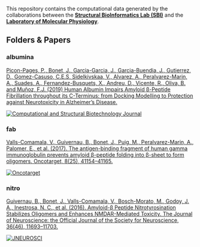 This repository contains the computational data generated by the collaborations between the **[Structural BioInformatics Lab (SBI)](http://sbi.upf.edu)** and the **[Laboratory of Molecular Physiology](https://www.upf.edu/web/lmp)**.

## Folders & Papers

### albumina

[Picon-Pages, P., Bonet, J., Garcia-Garcia, J., Garcia-Buendia, J., Gutierrez, D., Gomez-Casuso, C.E.S, Sidelkivskaa, V., Alvarez, A., Peralvarez-Marin, A., Suades, A., Fernandez-Busquets, X., Andreu, D., Vicente, R., Oliva, B. and Muñoz, F.J. (2019) Human Albumin Impairs Amyloid β-Peptide Fibrillation throughout its C-Terminus: from Docking Modelling to Protection against Neurotoxicity in Alzheimer’s Disease.]()

[![Computational and Structural
Biotechnology Journal](https://img.shields.io/badge/Computational%20and%20Structural%20Biotechnology%20Journal-submitted-blue.svg)]()

### fab

[Valls-Comamala, V., Guivernau, B., Bonet, J., Puig, M., Peralvarez-Marin, A., Palomer, E., et al. (2017). The antigen-binding fragment of human gamma immunoglobulin prevents amyloid β-peptide folding into β-sheet to form oligomers. Oncotarget, 8(25), 41154–41165.](http://doi.org/10.18632/oncotarget.17074)

[![Oncotarget](https://img.shields.io/badge/Oncotarget-10.18632/oncotarget.17074-green.svg)](http://doi.org/10.18632/oncotarget.17074)

### nitro

[Guivernau, B., Bonet, J., Valls-Comamala, V., Bosch-Morato, M., Godoy, J. A., Inestrosa, N. C., et al. (2016). Amyloid-β Peptide Nitrotyrosination Stabilizes Oligomers and Enhances NMDAR-Mediated Toxicity. The Journal of Neuroscience: the Official Journal of the Society for Neuroscience, 36(46), 11693–11703.](http://doi.org/10.1523/JNEUROSCI.1081-16.2016)

[![JNEUROSCI](https://img.shields.io/badge/The%20Journal%20of%20Neuroscience-10.1523/JNEUROSCI.1081--16.2016-green.svg)](http://doi.org/10.1523/JNEUROSCI.1081-16.2016)

